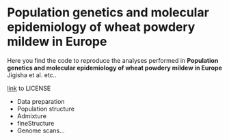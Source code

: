 # Population genetics and molecular epidemiology of wheat powdery mildew in Europe

Here you find the code to reproduce the analyses performed in **Population genetics and molecular epidemiology of wheat powdery mildew in Europe** Jigisha et al. etc.. 

[link](LICENSE) to LICENSE


* Data preparation
* Population structure
 *  Admixture
 *  fineStructure
* Genome scans... 
